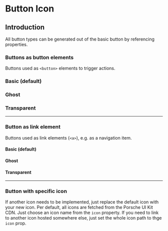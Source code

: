 # Button Icon

## Introduction
All button types can be generated out of the basic button by referencing properties.

### Buttons as button elements
Buttons used as `<button>` elements to trigger actions.

### Basic (default)

<Playground>
  <template v-slot="slotProps">
    <p-button-icon :theme="slotProps.theme" />
    <p-button-icon :theme="slotProps.theme" disabled="true" />
    <p-button-icon loading="true" :theme="slotProps.theme" />
  </template>
</Playground>

### Ghost

<Playground>
  <template v-slot="slotProps">
    <p-button-icon variant="ghost" :theme="slotProps.theme" />
    <p-button-icon variant="ghost" :theme="slotProps.theme" disabled="true" />
    <p-button-icon variant="ghost" loading="true" :theme="slotProps.theme" />
  </template>
</Playground>

### Transparent

<Playground>
  <template v-slot="slotProps">
    <p-button-icon variant="transparent" :theme="slotProps.theme" />
    <p-button-icon variant="transparent" :theme="slotProps.theme" disabled="true" />
    <p-button-icon variant="transparent" loading="true" :theme="slotProps.theme" />
  </template>
</Playground>

---

### Button as link element
Buttons used as link elements (`<a>`), e.g. as a navigation item.

#### Basic (default)
<Playground>
  <template v-slot="slotProps">
    <p-button-icon href="/lorem/ipsum" :theme="slotProps.theme" />
    <p-button-icon href="#" disabled="true" :theme="slotProps.theme" />
    <p-button-icon href="#" loading="true" :theme="slotProps.theme" />
  </template>
</Playground>

#### Ghost
<Playground>
  <template v-slot="slotProps">
    <p-button-icon href="/lorem/ipsum" variant="ghost" :theme="slotProps.theme" />
    <p-button-icon href="#" variant="ghost" disabled :theme="slotProps.theme" />
    <p-button-icon href="#" variant="ghost" loading="true" :theme="slotProps.theme" />
  </template>
</Playground>

#### Transparent
<Playground>
  <template v-slot="slotProps">
    <p-button-icon href="/lorem/ipsum" variant="transparent" :theme="slotProps.theme" />
    <p-button-icon href="#" variant="transparent" disabled :theme="slotProps.theme" />
    <p-button-icon href="#" variant="transparent" loading="true" :theme="slotProps.theme" />
  </template>
</Playground>

---

### Button with specific icon
If another icon needs to be implemented, just replace the default icon with your new icon. Per default, all icons are fetched from the Porsche UI Kit CDN. Just choose an icon name from the `icon` property.
If you need to link to another icon hosted somewhere else, just set the whole icon path to thge `icon` prop.

<Playground>
  <template v-slot="slotProps">
    <p-button-icon icon="phone" :theme="slotProps.theme" />
  </template>
</Playground>